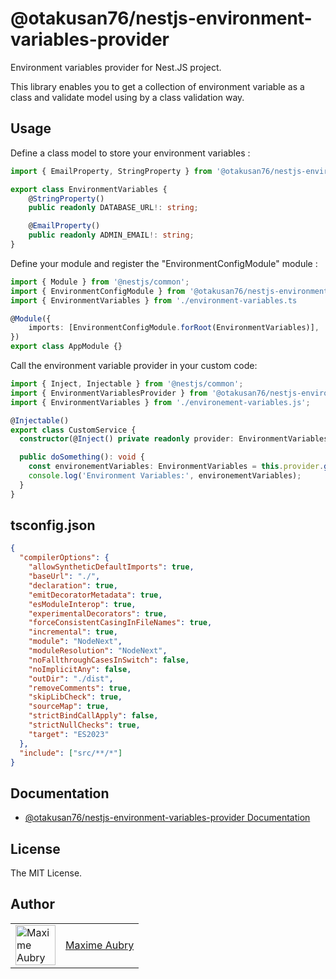 
# @otakusan76/nestjs-environment-variables-provider
Environment variables provider for Nest.JS project.

This library enables you to get a collection of environment variable as a class and validate model using by a class validation way.

## Usage
Define a class model to store your environment variables :

``` Typescript
import { EmailProperty, StringProperty } from '@otakusan76/nestjs-environment-variables-provider';

export class EnvironmentVariables {
    @StringProperty()
    public readonly DATABASE_URL!: string;

    @EmailProperty()
    public readonly ADMIN_EMAIL!: string;
}
```

Define your module and register the "EnvironmentConfigModule" module :

``` Typescript
import { Module } from '@nestjs/common';
import { EnvironmentConfigModule } from '@otakusan76/nestjs-environment-variables-provider';
import { EnvironmentVariables } from './environment-variables.ts

@Module({
    imports: [EnvironmentConfigModule.forRoot(EnvironmentVariables)],
})
export class AppModule {}
```

Call the environment variable provider in your custom code:

``` Typescript
import { Inject, Injectable } from '@nestjs/common';
import { EnvironmentVariablesProvider } from '@otakusan76/nestjs-environment-variables-provider';
import { EnvironmentVariables } from './environement-variables.js';

@Injectable()
export class CustomService {
  constructor(@Inject() private readonly provider: EnvironmentVariablesProvider) {}

  public doSomething(): void {
    const environementVariables: EnvironmentVariables = this.provider.getEnvironmentVariables(EnvironmentVariables);
    console.log('Environment Variables:', environementVariables);
  }
}
```

## tsconfig.json
``` JSON
{
  "compilerOptions": {
    "allowSyntheticDefaultImports": true,
    "baseUrl": "./",
    "declaration": true,
    "emitDecoratorMetadata": true,
    "esModuleInterop": true,
    "experimentalDecorators": true,
    "forceConsistentCasingInFileNames": true,
    "incremental": true,
    "module": "NodeNext",
    "moduleResolution": "NodeNext",
    "noFallthroughCasesInSwitch": false,
    "noImplicitAny": false,
    "outDir": "./dist",
    "removeComments": true,
    "skipLibCheck": true,
    "sourceMap": true,
    "strictBindCallApply": false,
    "strictNullChecks": true,
    "target": "ES2023"
  },
  "include": ["src/**/*"]
}
```

## Documentation

- [@otakusan76/nestjs-environment-variables-provider Documentation](https://maxime-aubry.github.io/nestjs-utils-environment-variables-provider)

## License

The MIT License.

## Author

<table>
  <tr>
    <td >
      <img src="https://avatars.githubusercontent.com/u/6122959?v=4&s=128" width="64" height="64" alt="Maxime Aubry">
    </td>
    <td>
      <a href="https://github.com/maxime-aubry">Maxime Aubry</a>
    </td>
  </tr>
</table>
